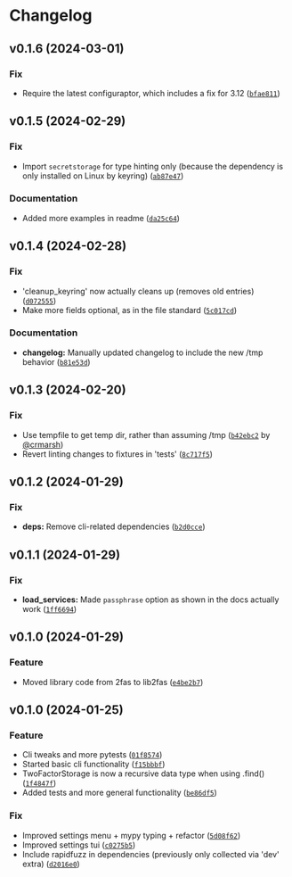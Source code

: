 # Changelog

<!--next-version-placeholder-->

## v0.1.6 (2024-03-01)

### Fix

* Require the latest configuraptor, which includes a fix for 3.12 ([`bfae811`](https://github.com/robinvandernoord/lib2fas-python/commit/bfae811e0fdf46b0f9c80b823bbe020900740ed0))

## v0.1.5 (2024-02-29)

### Fix

* Import `secretstorage` for type hinting only (because the dependency is only installed on Linux by keyring) ([`ab87e47`](https://github.com/robinvandernoord/lib2fas-python/commit/ab87e472d427cb145dd8d0cac92d7b5f780131c9))

### Documentation

* Added more examples in readme ([`da25c64`](https://github.com/robinvandernoord/lib2fas-python/commit/da25c64fb3052ceb96ed5529cf5a3f866b0fd491))

## v0.1.4 (2024-02-28)

### Fix

* 'cleanup_keyring' now actually cleans up (removes old entries) ([`d072555`](https://github.com/robinvandernoord/lib2fas-python/commit/d0725551068d282658fd8767c7a13472bce9d351))
* Make more fields optional, as in the file standard ([`5c017cd`](https://github.com/robinvandernoord/lib2fas-python/commit/5c017cd66a205e6a37fe8c395406b8047ce5cd6b))

### Documentation

* **changelog:** Manually updated changelog to include the new /tmp behavior ([`b81e53d`](https://github.com/robinvandernoord/lib2fas-python/commit/b81e53d746ba3b142401e585805b37632df93649))

## v0.1.3 (2024-02-20)

### Fix

* Use tempfile to get temp dir, rather than assuming /tmp ([`b42ebc2`](https://github.com/robinvandernoord/lib2fas-python/commit/b42ebc22d49c9168b8e4c632141d486c04192210) by [@crmarsh](https://github.com/crmarsh))
* Revert linting changes to fixtures in 'tests' ([`8c717f5`](https://github.com/robinvandernoord/lib2fas-python/commit/8c717f5af25b9bea379aed2d6ee795b7cc5f7e36))

## v0.1.2 (2024-01-29)

### Fix

* **deps:** Remove cli-related dependencies ([`b2d0cce`](https://github.com/robinvandernoord/lib2fas-python/commit/b2d0cce1b0fc7eb347d5391a33d8bef07ebd5611))

## v0.1.1 (2024-01-29)

### Fix

* **load_services:** Made `passphrase` option as shown in the docs actually work ([`1ff6694`](https://github.com/robinvandernoord/lib2fas-python/commit/1ff6694e0e287768b5a8aad57e8b86993d65864c))

## v0.1.0 (2024-01-29)

### Feature

* Moved library code from 2fas to lib2fas ([`e4be2b7`](https://github.com/robinvandernoord/lib2fas-python/commit/e4be2b7303e92db4aad60fc51022dfaea96ad3ca))

## v0.1.0 (2024-01-25)

### Feature

* Cli tweaks and more pytests ([`01f8574`](https://github.com/robinvandernoord/2fas-python/commit/01f8574e527a60025e4e7b7bf0416a4e344fde2e))
* Started basic cli functionality ([`f15bbbf`](https://github.com/robinvandernoord/2fas-python/commit/f15bbbfe1d4e79ba644775dd1e4eb638e394dc81))
* TwoFactorStorage is now a recursive data type when using .find() ([`1f4847f`](https://github.com/robinvandernoord/2fas-python/commit/1f4847fa07eecd9c85623e5cb799a34ab3a8714d))
* Added tests and more general functionality ([`be86df5`](https://github.com/robinvandernoord/2fas-python/commit/be86df54cc4616541c6e636e882a1fa444af9d3a))

### Fix

* Improved settings menu + mypy typing + refactor ([`5d08f62`](https://github.com/robinvandernoord/2fas-python/commit/5d08f62daba7873e84766562c07370fa22018868))
* Improved settings tui ([`c0275b5`](https://github.com/robinvandernoord/2fas-python/commit/c0275b5d5e1b77fba77f65f3efdb5d117d9f5715))
* Include rapidfuzz in dependencies (previously only collected via 'dev' extra) ([`d2016e0`](https://github.com/robinvandernoord/2fas-python/commit/d2016e033ff00392032492525a3c4eb14a4432b3))

